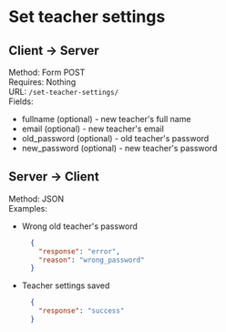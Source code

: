 # Set teacher settings

## Client -> Server
Method: Form POST  
Requires: Nothing  
URL: `/set-teacher-settings/`  
Fields:   
* fullname (optional) - new teacher's full name
* email (optional) - new teacher's email
* old_password (optional) - old teacher's password
* new_password (optional) - new teacher's password

## Server -> Client
Method: JSON  
Examples:  
* Wrong old teacher's password

  ```json
    {
      "response": "error",
      "reason": "wrong_password"
    }
  ```

* Teacher settings saved

  ```json
    {
      "response": "success"
    }
  ```

